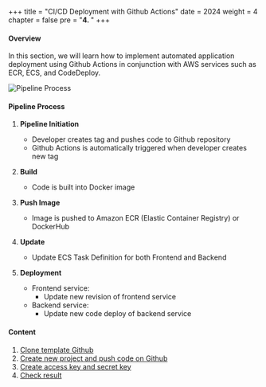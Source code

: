 +++
title = "CI/CD Deployment with Github Actions"
date = 2024
weight = 4
chapter = false
pre = "<b>4. </b>"
+++

#### Overview
In this section, we will learn how to implement automated application deployment using Github Actions in conjunction with AWS services such as ECR, ECS, and CodeDeploy.

![Pipeline Process](/images/4-cicd-gitlab/4.0.2.png)

#### Pipeline Process

1. **Pipeline Initiation**
   - Developer creates tag and pushes code to Github repository
   - Github Actions is automatically triggered when developer creates new tag

2. **Build**
   - Code is built into Docker image

3. **Push Image**
   - Image is pushed to Amazon ECR (Elastic Container Registry) or DockerHub

4. **Update**
   - Update ECS Task Definition for both Frontend and Backend

5. **Deployment**
   - Frontend service:
     - Update new revision of frontend service
   - Backend service:
     - Update new code deploy of backend service

#### Content

1. [Clone template Github](1-clone-project)
2. [Create new project and push code on Github](2-new-project-push-code)
3. [Create access key and secret key](3-accesskey-secretkey)
4. [Check result](4-result)

